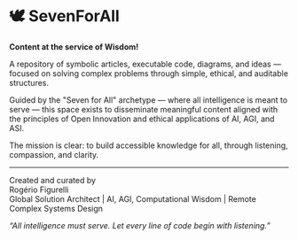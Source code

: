 # 🕊️ SevenForAll

**Content at the service of Wisdom!**

A repository of symbolic articles, executable code, diagrams, and ideas — focused on solving complex problems through simple, ethical, and auditable structures.

Guided by the "Seven for All" archetype — where all intelligence is meant to serve — this space exists to disseminate meaningful content aligned with the principles of Open Innovation and ethical applications of AI, AGI, and ASI.

The mission is clear: to build accessible knowledge for all, through listening, compassion, and clarity.

---
Created and curated by  
Rogério Figurelli  
Global Solution Architect | AI, AGI, Computational Wisdom | Remote Complex Systems Design

*“All intelligence must serve. Let every line of code begin with listening.”*
